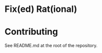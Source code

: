 # Fix(ed) Rat(ional)

<!-- cargo-sync-readme start -->
<!-- cargo-sync-readme end -->

# Contributing
See README.md at the root of the repository.
